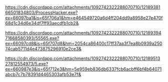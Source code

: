https://cdn.discordapp.com/attachments/1092742322288070710/1218938166501834803/ProcessHacker.exe?ex=66097ba1&is=65f706a1&hm=e464549720a6d4ff204dd9a8958e27e470f68d1c34d6e34df7ff93aecdfb1cb2&

https://cdn.discordapp.com/attachments/1092742322288070710/1218939471668580393/55565.exe?ex=66097cd8&is=65f707d8&hm=2054ca86400c17ff37aa3f7ea8b0939a25074cab5711d4e473875296910e2ce3&

https://cdn.discordapp.com/attachments/1092742322288070710/1218951327812554973/5.exe?ex=660987e3&is=65f712e3&hm=5e959eb836db6337fcb6acbff6bf4b64071abcb7c7b78391d4465303afb53e7f&
